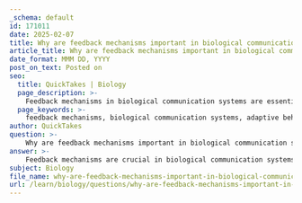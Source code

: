 ```yaml
---
_schema: default
id: 171011
date: 2025-02-07
title: Why are feedback mechanisms important in biological communication systems?
article_title: Why are feedback mechanisms important in biological communication systems?
date_format: MMM DD, YYYY
post_on_text: Posted on
seo:
  title: QuickTakes | Biology
  page_description: >-
    Feedback mechanisms in biological communication systems are essential for adaptive behavior, social interactions, competition, and cooperation, influencing evolutionary strategies and communication dynamics.
  page_keywords: >-
    feedback mechanisms, biological communication systems, adaptive behavior, social interactions, competition, cooperation, mating behaviors, eco-evolutionary feedbacks, evolutionary strategies, sexual dimorphism
author: QuickTakes
question: >-
    Why are feedback mechanisms important in biological communication systems?
answer: >-
    Feedback mechanisms are crucial in biological communication systems for several reasons:\n\n1. **Adaptive Behavior**: Feedback allows organisms to adjust their behaviors based on the responses they receive from others in their environment. For instance, in mating contexts, if a female consistently chooses males with specific traits, those traits may become more pronounced in the population over generations due to the feedback loop created by mate choice. This dynamic can influence evolutionary strategies and lead to the development of sexual dimorphism.\n\n2. **Social Interactions**: In social species, feedback mechanisms facilitate communication and cooperation among individuals. For example, vocalizations, body language, or chemical signals can provide immediate feedback that helps individuals navigate social hierarchies, establish bonds, or coordinate group activities. This responsiveness is essential for maintaining social structures and enhancing group survival.\n\n3. **Competition and Cooperation**: Feedback mechanisms can also influence the dynamics of competition and cooperation in mating behaviors. The responses of individuals to the signals of others can shape the strategies they employ, whether that involves competing for mates or cooperating with others to enhance reproductive success. This interplay is vital for understanding the evolution of mating systems, such as monogamy, polygyny, and polyandry.\n\n4. **Eco-Evolutionary Feedbacks**: The interactions between ecological dynamics and evolutionary processes can create feedback loops that further influence communication systems. For example, changes in species traits due to competition can alter community dynamics, which in turn can influence further evolutionary changes. This feedback is crucial for understanding how species coexist and how communities are structured over time.\n\nIn summary, feedback mechanisms in biological communication systems are essential for adaptive behavior, social interactions, competition, and cooperation. They play a significant role in shaping evolutionary strategies and understanding the complex interactions between biology and behavior.
subject: Biology
file_name: why-are-feedback-mechanisms-important-in-biological-communication-systems.md
url: /learn/biology/questions/why-are-feedback-mechanisms-important-in-biological-communication-systems
---
```


&nbsp;